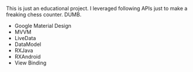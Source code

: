 This is just an educational project. I leveraged following APIs just to make a freaking chess counter. DUMB.

 - Google Material Design
 - MVVM
 - LiveData
 - DataModel
 - RXJava
 - RXAndroid
 - View Binding
